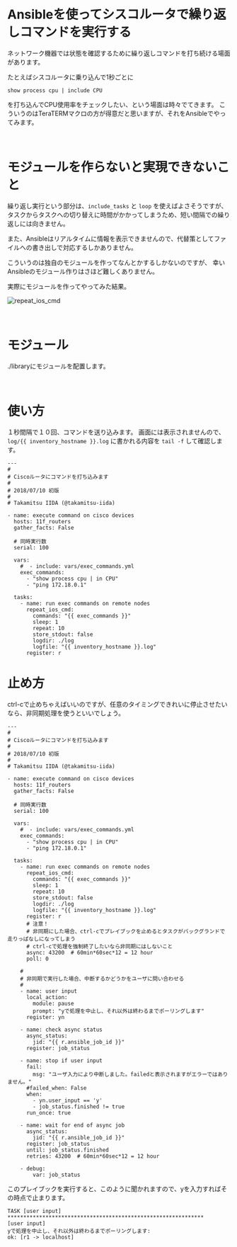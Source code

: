 # Ansibleを使ってシスコルータで繰り返しコマンドを実行する

ネットワーク機器では状態を確認するために繰り返しコマンドを打ち続ける場面があります。

たとえばシスコルータに乗り込んで1秒ごとに
```
show process cpu | include CPU
```
を打ち込んでCPU使用率をチェックしたい、という場面は時々でてきます。
こういうのはTeraTERMマクロの方が得意だと思いますが、それをAnsibleでやってみます。


<br>

# モジュールを作らないと実現できないこと

繰り返し実行という部分は、`include_tasks` と `loop` を使えばよさそうですが、
タスクからタスクへの切り替えに時間がかかってしまうため、短い間隔での繰り返しには向きません。

また、Ansibleはリアルタイムに情報を表示できませんので、代替策としてファイルへの書き出しで対応するしかありません。

こういうのは独自のモジュールを作ってなんとかするしかないのですが、
幸いAnsibleのモジュール作りはさほど難しくありません。

実際にモジュールを作ってやってみた結果。

![repeat_ios_cmd](https://user-images.githubusercontent.com/21165341/42610833-47a99d10-85ce-11e8-8ce6-04f3ecca05b3.gif)


<br>

# モジュール

./libraryにモジュールを配置します。


<br>

# 使い方

１秒間隔で１０回、コマンドを送り込みます。
画面には表示されませんので、`log/{{ inventory_hostname }}.log` に書かれる内容を `tail -f` して確認します。

```
---
#
# Ciscoルータにコマンドを打ち込みます
#
# 2018/07/10 初版
#
# Takamitsu IIDA (@takamitsu-iida)

- name: execute command on cisco devices
  hosts: 11f_routers
  gather_facts: False

  # 同時実行数
  serial: 100

  vars:
    #  - include: vars/exec_commands.yml
    exec_commands:
      - "show process cpu | in CPU"
      - "ping 172.18.0.1"

  tasks:
    - name: run exec commands on remote nodes
      repeat_ios_cmd:
        commands: "{{ exec_commands }}"
        sleep: 1
        repeat: 10
        store_stdout: false
        logdir: ./log
        logfile: "{{ inventory_hostname }}.log"
      register: r
```


# 止め方

ctrl-cで止めちゃえばいいのですが、任意のタイミングできれいに停止させたいなら、非同期処理を使うといいでしょう。

```
---
#
# Ciscoルータにコマンドを打ち込みます
#
# 2018/07/10 初版
#
# Takamitsu IIDA (@takamitsu-iida)

- name: execute command on cisco devices
  hosts: 11f_routers
  gather_facts: False

  # 同時実行数
  serial: 100

  vars:
    #  - include: vars/exec_commands.yml
    exec_commands:
      - "show process cpu | in CPU"
      - "ping 172.18.0.1"

  tasks:
    - name: run exec commands on remote nodes
      repeat_ios_cmd:
        commands: "{{ exec_commands }}"
        sleep: 1
        repeat: 10
        store_stdout: false
        logdir: ./log
        logfile: "{{ inventory_hostname }}.log"
      register: r
      # 注意！
      # 非同期にした場合、ctrl-cでプレイブックを止めるとタスクがバックグランドで走りっぱなしになってしまう
      # ctrl-cで処理を強制終了したいなら非同期にはしないこと
      async: 43200  # 60min*60sec*12 = 12 hour
      poll: 0

    #
    # 非同期で実行した場合、中断するかどうかをユーザに問い合わせる
    #
    - name: user input
      local_action:
        module: pause
        prompt: "yで処理を中止し、それ以外は終わるまでポーリングします"
      register: yn

    - name: check async status
      async_status:
        jid: "{{ r.ansible_job_id }}"
      register: job_status

    - name: stop if user input
      fail:
        msg: "ユーザ入力により中断しました。failedと表示されますがエラーではありません。"
      #failed_when: False
      when:
        - yn.user_input == 'y'
        - job_status.finished != true
      run_once: true

    - name: wait for end of async job
      async_status:
        jid: "{{ r.ansible_job_id }}"
      register: job_status
      until: job_status.finished
      retries: 43200  # 60min*60sec*12 = 12 hour

    - debug:
        var: job_status
```

このプレイブックを実行すると、このように聞かれますので、yを入力すればその時点で止まります。

```
TASK [user input] **************************************************************
[user input]
yで処理を中止し、それ以外は終わるまでポーリングします:
ok: [r1 -> localhost]
```

